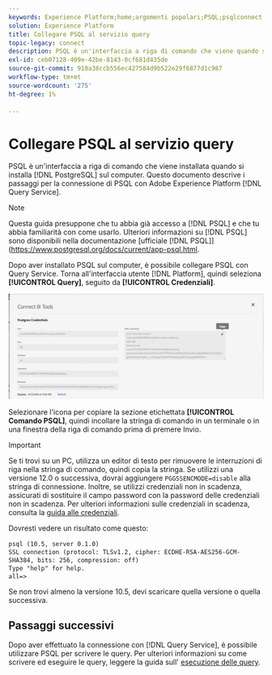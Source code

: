 ```yaml
---
keywords: Experience Platform;home;argomenti popolari;PSQL;psqlconnect a query service;Query service;query service;
solution: Experience Platform
title: Collegare PSQL al servizio query
topic-legacy: connect
description: PSQL è un'interfaccia a riga di comando che viene quando si installa PostgreSQL sul computer. È possibile installarlo seguendo queste istruzioni.
exl-id: ceb07128-409e-42be-8143-0cf681d435de
source-git-commit: 910a38ccb556ec427584d9b522e29f6877d1c987
workflow-type: tm+mt
source-wordcount: '275'
ht-degree: 1%

---
```


# Collegare PSQL al servizio query

PSQL è un&#39;interfaccia a riga di comando che viene installata quando si installa [!DNL PostgreSQL] sul computer. Questo documento descrive i passaggi per la connessione di PSQL con Adobe Experience Platform [!DNL Query Service].

>[!NOTE]
>
> Questa guida presuppone che tu abbia già accesso a [!DNL PSQL] e che tu abbia familiarità con come usarlo. Ulteriori informazioni su [!DNL PSQL] sono disponibili nella documentazione [ufficiale [!DNL PSQL]](https://www.postgresql.org/docs/current/app-psql.html.

Dopo aver installato PSQL sul computer, è possibile collegare PSQL con Query Service. Torna all&#39;interfaccia utente [!DNL Platform], quindi seleziona **[!UICONTROL Query]**, seguito da **[!UICONTROL Credenziali]**.

![Immagine](../images/clients/psql/connect-bi.png)

Selezionare l&#39;icona per copiare la sezione etichettata **[!UICONTROL Comando PSQL]**, quindi incollare la stringa di comando in un terminale o in una finestra della riga di comando prima di premere Invio.

>[!IMPORTANT]
>
>Se ti trovi su un PC, utilizza un editor di testo per rimuovere le interruzioni di riga nella stringa di comando, quindi copia la stringa. Se utilizzi una versione 12.0 o successiva, dovrai aggiungere `PGGSSENCMODE=disable` alla stringa di connessione. Inoltre, se utilizzi credenziali non in scadenza, assicurati di sostituire il campo password con la password delle credenziali non in scadenza. Per ulteriori informazioni sulle credenziali in scadenza, consulta la [guida alle credenziali](../ui/credentials.md).

Dovresti vedere un risultato come questo:

```shell
psql (10.5, server 0.1.0)
SSL connection (protocol: TLSv1.2, cipher: ECDHE-RSA-AES256-GCM-SHA384, bits: 256, compression: off)
Type "help" for help.
all=>
```

Se non trovi almeno la versione 10.5, devi scaricare quella versione o quella successiva.

## Passaggi successivi

Dopo aver effettuato la connessione con [!DNL Query Service], è possibile utilizzare PSQL per scrivere le query. Per ulteriori informazioni su come scrivere ed eseguire le query, leggere la guida sull&#39; [esecuzione delle query](../best-practices/writing-queries.md).

